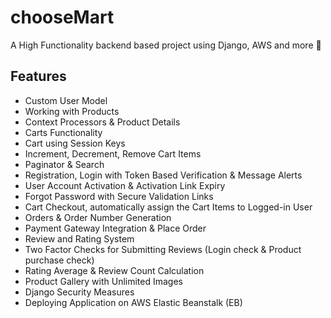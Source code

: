 # chooseMart
A High Functionality backend based project using Django, AWS and more 🛒


## Features 
- Custom User Model <br>
- Working with Products <br>
- Context Processors & Product Details <br>
- Carts Functionality <br>
- Cart using Session Keys <br>
- Increment, Decrement, Remove Cart Items <br>
- Paginator & Search <br>
- Registration, Login with Token Based Verification & Message Alerts <br>
- User Account Activation & Activation Link Expiry <br>
- Forgot Password with Secure Validation Links <br>
- Cart Checkout, automatically assign the Cart Items to Logged-in User <br>
- Orders & Order Number Generation <br>
- Payment Gateway Integration & Place Order <br>
- Review and Rating System <br>
- Two Factor Checks for Submitting Reviews (Login check & Product purchase check) <br>
- Rating Average & Review Count Calculation <br>
- Product Gallery with Unlimited Images <br>
- Django Security Measures <br>
- Deploying Application on AWS Elastic Beanstalk (EB) <br>
